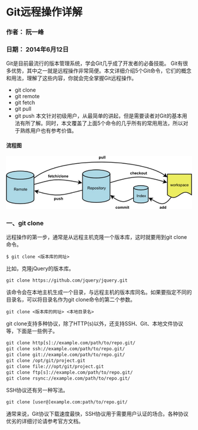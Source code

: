 # Git远程操作详解

### 作者： 阮一峰
### 日期： 2014年6月12日

Git是目前最流行的版本管理系统，学会Git几乎成了开发者的必备技能。
Git有很多优势，其中之一就是远程操作非常简便。本文详细介绍5个Git命令，它们的概念和用法，理解了这些内容，你就会完全掌握Git远程操作。
* git clone
* git remote
* git fetch
* git pull
* git push
本文针对初级用户，从最简单的讲起，但是需要读者对Git的基本用法有所了解。同时，本文覆盖了上面5个命令的几乎所有的常用用法，所以对于熟练用户也有参考价值。

#### 流程图
![流程](https://github.com/rockgs/myblog/blob/master/20170802/bg2014061202%5B1%5D.jpg)

### 一、git clone
远程操作的第一步，通常是从远程主机克隆一个版本库，这时就要用到git clone命令。
```
$ git clone <版本库的网址>
```
比如，克隆jQuery的版本库。
```
git clone https://github.com/jquery/jquery.git
```
该命令会在本地主机生成一个目录，与远程主机的版本库同名。如果要指定不同的目录名，可以将目录名作为git clone命令的第二个参数。
```
git clone <版本库的网址> <本地目录名>
```

git clone支持多种协议，除了HTTP(s)以外，还支持SSH、Git、本地文件协议等，下面是一些例子。
```
git clone http[s]://example.com/path/to/repo.git/
git clone ssh://example.com/path/to/repo.git/ 
git clone git://example.com/path/to/repo.git/
git clone /opt/git/project.git
git clone file:///opt/git/project.git
git clone ftp[s]://example.com/path/to/repo.git/
git clone rsync://example.com/path/to/repo.git/
```
SSH协议还有另一种写法。
```
git clone [user@]example.com:path/to/repo.git/
```
通常来说，Git协议下载速度最快，SSH协议用于需要用户认证的场合。各种协议优劣的详细讨论请参考官方文档。





